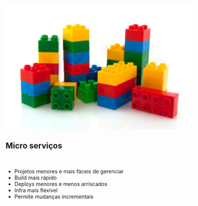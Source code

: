 <div class='span4'>
  <img src="static/lego.png" class="transparent" width="600px" />
</div>

<div class='span1'></div>

<div class='span7'>
  <h2>Micro serviços</h2>
  <br />
  <ul>
    <li>Projetos menores e mais fáceis de gerenciar</li>
    <li>Build mais rápido</li>
    <li>Deploys menores e menos arriscados</li>
    <li>Infra mais flexível</li>
    <li>Permite mudanças incrementais</li>
  </ul>
</div>
